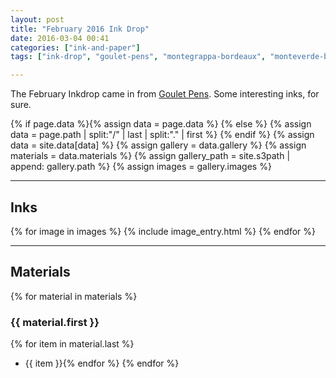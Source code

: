 ```yaml
---
layout: post
title: "February 2016 Ink Drop"
date: 2016-03-04 00:41
categories: ["ink-and-paper"]
tags: ["ink-drop", "goulet-pens", "montegrappa-bordeaux", "monteverde-burgundy", "pelikan-sapphire", "iroshizuku-ajisai", "private-reserve-chocolat"]

---
```


The February Inkdrop came in from [Goulet Pens](http://gouletpens.com). Some interesting inks, for sure.

{% if page.data %}{% assign data = page.data %}
{% else %}
{% assign data = page.path | split:"/" | last | split:"." | first %}
{% endif %}
{% assign data = site.data[data] %}
{% assign gallery = data.gallery %}
{% assign materials = data.materials %}
{% assign gallery_path = site.s3path | append: gallery.path %}
{% assign images = gallery.images %}

*******

## Inks

{% for image in images %}
{% include image_entry.html %}
{% endfor %}

*******

## Materials
{% for material in materials %}
### {{ material.first }}
{% for item in material.last %}
* {{ item }}{% endfor %}
{% endfor %}
